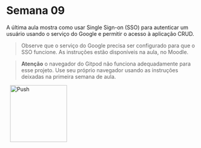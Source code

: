 # Semana 09

A última aula mostra como usar Single Sign-on (SSO) para autenticar um usuário usando o serviço do Google e permitir o acesso à aplicação CRUD.

> Observe que o serviço do Google precisa ser configurado para que o SSO funcione. As instruções estão disponíveis na aula, no Moodle.

> **Atenção** o navegador do Gitpod não funciona adequadamente para esse projeto. Use seu próprio navegador usando as instruções deixadas na primeira semana de aula.

<a href="https://gitpod.io/#prebuild/https://github.com/regissilvaads/pos-java-web/tree/semana09-10-google-authentication/" style="padding: 10px;">
    <img src="https://gitpod.io/button/open-in-gitpod.svg" width="150" alt="Push" align="center">
</a>
